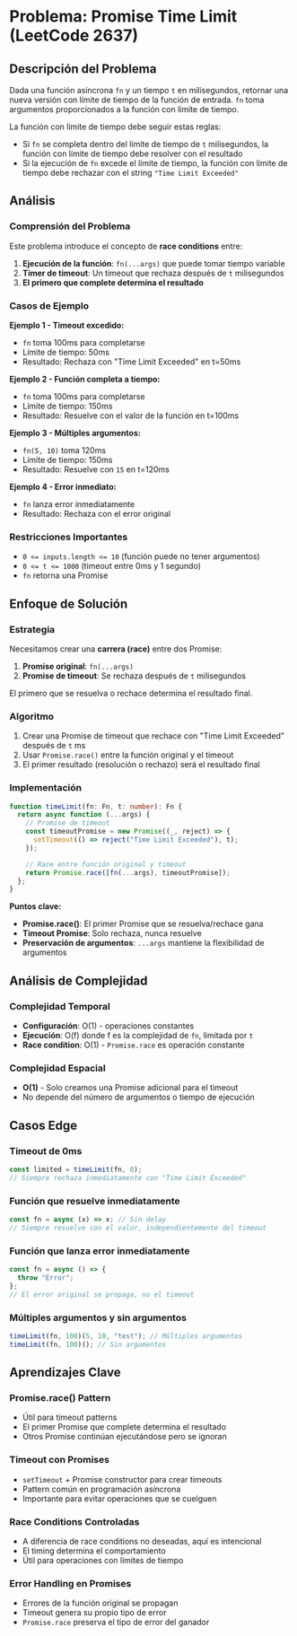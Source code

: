 # Problema: Promise Time Limit (LeetCode 2637)

## Descripción del Problema

Dada una función asíncrona `fn` y un tiempo `t` en milisegundos, retornar una nueva versión con límite de tiempo de la función de entrada. `fn` toma argumentos proporcionados a la función con límite de tiempo.

La función con límite de tiempo debe seguir estas reglas:

- Si `fn` se completa dentro del límite de tiempo de `t` milisegundos, la función con límite de tiempo debe resolver con el resultado
- Si la ejecución de `fn` excede el límite de tiempo, la función con límite de tiempo debe rechazar con el string `"Time Limit Exceeded"`

## Análisis

### Comprensión del Problema

Este problema introduce el concepto de **race conditions** entre:

1. **Ejecución de la función**: `fn(...args)` que puede tomar tiempo variable
2. **Timer de timeout**: Un timeout que rechaza después de `t` milisegundos
3. **El primero que complete determina el resultado**

### Casos de Ejemplo

**Ejemplo 1 - Timeout excedido:**

- `fn` toma 100ms para completarse
- Límite de tiempo: 50ms
- Resultado: Rechaza con "Time Limit Exceeded" en t=50ms

**Ejemplo 2 - Función completa a tiempo:**

- `fn` toma 100ms para completarse
- Límite de tiempo: 150ms
- Resultado: Resuelve con el valor de la función en t=100ms

**Ejemplo 3 - Múltiples argumentos:**

- `fn(5, 10)` toma 120ms
- Límite de tiempo: 150ms
- Resultado: Resuelve con `15` en t=120ms

**Ejemplo 4 - Error inmediato:**

- `fn` lanza error inmediatamente
- Resultado: Rechaza con el error original

### Restricciones Importantes

- `0 <= inputs.length <= 10` (función puede no tener argumentos)
- `0 <= t <= 1000` (timeout entre 0ms y 1 segundo)
- `fn` retorna una Promise

## Enfoque de Solución

### Estrategia

Necesitamos crear una **carrera (race)** entre dos Promise:

1. **Promise original**: `fn(...args)`
2. **Promise de timeout**: Se rechaza después de `t` milisegundos

El primero que se resuelva o rechace determina el resultado final.

### Algoritmo

1. Crear una Promise de timeout que rechace con "Time Limit Exceeded" después de `t` ms
2. Usar `Promise.race()` entre la función original y el timeout
3. El primer resultado (resolución o rechazo) será el resultado final

### Implementación

```typescript
function timeLimit(fn: Fn, t: number): Fn {
  return async function (...args) {
    // Promise de timeout
    const timeoutPromise = new Promise((_, reject) => {
      setTimeout(() => reject("Time Limit Exceeded"), t);
    });

    // Race entre función original y timeout
    return Promise.race([fn(...args), timeoutPromise]);
  };
}
```

**Puntos clave:**

- **Promise.race()**: El primer Promise que se resuelva/rechace gana
- **Timeout Promise**: Solo rechaza, nunca resuelve
- **Preservación de argumentos**: `...args` mantiene la flexibilidad de argumentos

## Análisis de Complejidad

### Complejidad Temporal

- **Configuración**: O(1) - operaciones constantes
- **Ejecución**: O(f) donde f es la complejidad de `fn`, limitada por `t`
- **Race condition**: O(1) - `Promise.race` es operación constante

### Complejidad Espacial

- **O(1)** - Solo creamos una Promise adicional para el timeout
- No depende del número de argumentos o tiempo de ejecución

## Casos Edge

### Timeout de 0ms

```typescript
const limited = timeLimit(fn, 0);
// Siempre rechaza inmediatamente con "Time Limit Exceeded"
```

### Función que resuelve inmediatamente

```typescript
const fn = async (x) => x; // Sin delay
// Siempre resuelve con el valor, independientemente del timeout
```

### Función que lanza error inmediatamente

```typescript
const fn = async () => {
  throw "Error";
};
// El error original se propaga, no el timeout
```

### Múltiples argumentos y sin argumentos

```typescript
timeLimit(fn, 100)(5, 10, "test"); // Múltiples argumentos
timeLimit(fn, 100)(); // Sin argumentos
```

## Aprendizajes Clave

### Promise.race() Pattern

- Útil para timeout patterns
- El primer Promise que complete determina el resultado
- Otros Promise continúan ejecutándose pero se ignoran

### Timeout con Promises

- `setTimeout` + Promise constructor para crear timeouts
- Pattern común en programación asíncrona
- Importante para evitar operaciones que se cuelguen

### Race Conditions Controladas

- A diferencia de race conditions no deseadas, aquí es intencional
- El timing determina el comportamiento
- Útil para operaciones con límites de tiempo

### Error Handling en Promises

- Errores de la función original se propagan
- Timeout genera su propio tipo de error
- `Promise.race` preserva el tipo de error del ganador
